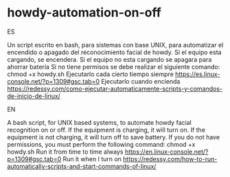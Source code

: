 # howdy-automation-on-off
ES

Un script escrito en bash, para sistemas con base UNIX, para automatizar el encendido o apagado del reconocimiento
facial de howdy. Si el equipo esta cargando, se encendera. Si el equipo no esta cargando se apagara para ahorrar batería
Si no tiene permisos se debe realizar el siguiente comando: chmod +x howdy.sh
Ejecutarlo cada cierto tiempo siempre
https://es.linux-console.net/?p=1309#gsc.tab=0
Ejecutarlo cuando encienda
https://redessy.com/como-ejecutar-automaticamente-scripts-y-comandos-de-inicio-de-linux/

EN

A bash script, for UNIX based systems, to automate howdy facial recognition on or off. 
If the equipment is charging, it will turn on. If the equipment is not charging, it will turn off to save battery.
If you do not have permissions, you must perform the following command: chmod +x howdy.sh
Run it from time to time always
https://en.linux-console.net/?p=1309#gsc.tab=0
Run it when I turn on
https://redessy.com/how-to-run-automatically-scripts-and-start-commands-of-linux/
